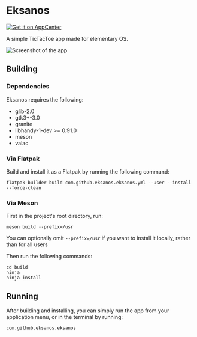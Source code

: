 # Eksanos 

[![Get it on AppCenter](https://appcenter.elementary.io/badge.svg)](https://appcenter.elementary.io/com.github.eksanos.eksanos)

A simple TicTacToe app made for elementary OS.

![Screenshot of the app](https://raw.githubusercontent.com/eksanos/eksanos/main/data/screenshots/eksanos_banana.png)


## Building
### Dependencies
Eksanos requires the following:
* glib-2.0
* gtk3+-3.0
* granite
* libhandy-1-dev >= 0.91.0
* meson
* valac

### Via Flatpak
Build and install it as a Flatpak by running the following command:

`flatpak-builder build com.github.eksanos.eksanos.yml --user --install --force-clean`

### Via Meson
First in the project's root directory, run:

`meson build --prefix=/usr`

You can optionally omit `--prefix=/usr` if you want to install it locally, rather than for all users

Then run the following commands:
```
cd build
ninja
ninja install
```

## Running
After building and installing, you can simply run the app from your application menu, or in the terminal by running:

`com.github.eksanos.eksanos`

